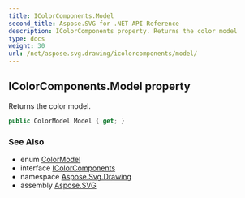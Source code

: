 ```yaml
---
title: IColorComponents.Model
second_title: Aspose.SVG for .NET API Reference
description: IColorComponents property. Returns the color model
type: docs
weight: 30
url: /net/aspose.svg.drawing/icolorcomponents/model/
---
```

## IColorComponents.Model property

Returns the color model.

```csharp
public ColorModel Model { get; }
```

### See Also

* enum [ColorModel](../../colormodel/)
* interface [IColorComponents](../)
* namespace [Aspose.Svg.Drawing](../../icolorcomponents/)
* assembly [Aspose.SVG](../../../)
